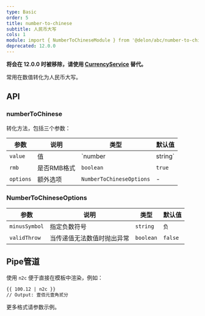 ```yaml
---
type: Basic
order: 5
title: number-to-chinese
subtitle: 人民币大写
cols: 1
module: import { NumberToChineseModule } from '@delon/abc/number-to-chinese';
deprecated: 12.0.0
---
```


**将会在 12.0.0 时被移除，请使用 [CurrencyService](/util/format/zh#CurrencyService) 替代。**

常用在数值转化为人民币大写。

## API

### numberToChinese

转化方法，包括三个参数：

| 参数 | 说明 | 类型 | 默认值 |
|----|----|----|-----|
| `value` | 值 | `number | string` | - |
| `rmb` | 是否RMB格式 | `boolean` | `true` |
| `options` | 额外选项 | `NumberToChineseOptions` | - |

### NumberToChineseOptions

| 参数 | 说明 | 类型 | 默认值 |
|----|----|----|-----|
| `minusSymbol` | 指定负数符号 | `string` | `负` |
| `validThrow` | 当传递值无法数值时抛出异常 | `boolean` | `false` |

## Pipe管道

使用 `n2c` 便于直接在模板中渲染，例如：

```html
{{ 100.12 | n2c }}
// Output: 壹佰元壹角贰分
```

更多格式请参数示例。

